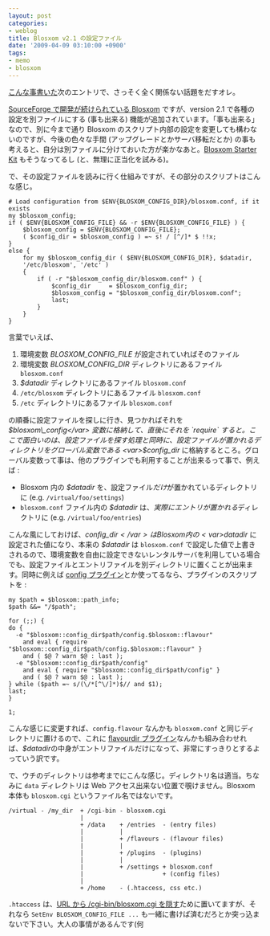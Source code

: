```yaml
---
layout: post
categories:
- weblog
title: Blosxom v2.1 の設定ファイル
date: '2009-04-09 03:10:00 +0900'
tags:
- memo
- blosxom
---
```

[こんな事書いた](/weblog/200904082310/)次のエントリで、さっそく全く関係ない話題をだすオレ。

[SourceForge で開発が続けられている Blosxom][1] ですが、version 2.1 で各種の設定を別ファイルにする (事も出来る) 機能が追加されています。「事も出来る」なので、別に今まで通り Blosxom のスクリプト内部の設定を変更しても構わないのですが、今後の色々な手間 (アップグレードとかサーバ移転だとか) の事も考えると、自分は別ファイルに分けておいた方が楽かなあと。[Blosxom Starter Kit][2] もそうなってるし (と、無理に正当化を試みる)。

で、その設定ファイルを読みに行く仕組みですが、その部分のスクリプトはこんな感じ。

    # Load configuration from $ENV{BLOSXOM_CONFIG_DIR}/blosxom.conf, if it exists
    my $blosxom_config;
    if ( $ENV{BLOSXOM_CONFIG_FILE} && -r $ENV{BLOSXOM_CONFIG_FILE} ) {
        $blosxom_config = $ENV{BLOSXOM_CONFIG_FILE};
        ( $config_dir = $blosxom_config ) =~ s! / [^/]* $ !!x;
    }
    else {
        for my $blosxom_config_dir ( $ENV{BLOSXOM_CONFIG_DIR}, $datadir,
        '/etc/blosxom', '/etc' )
        {
            if ( -r "$blosxom_config_dir/blosxom.conf" ) {
                $config_dir     = $blosxom_config_dir;
                $blosxom_config = "$blosxom_config_dir/blosxom.conf";
                last;
            }
        }
    }

言葉でいえば、

1.  環境変数 <var>BLOSXOM\_CONFIG\_FILE</var> が設定されていればそのファイル
2.  環境変数 <var>BLOSXOM\_CONFIG\_DIR</var> ディレクトリにあるファイル `blosxom.conf`
3.  <var>$datadir</var> ディレクトリにあるファイル `blosxom.conf`
4.  `/etc/blosxom` ディレクトリにあるファイル `blosxom.conf`
5.  `/etc` ディレクトリにあるファイル `blosxom.conf`

の順番に設定ファイルを探しに行き、見つかればそれを <var>$blosxom\_config</var> 変数に格納して、直後にそれを `require` すると。ここで面白いのは、設定ファイルを探す処理と同時に、設定ファイルが置かれるディレクトリをグローバル変数である <var>$config\_dir</var> に格納するところ。グローバル変数って事は、他のプラグインでも利用することが出来るって事で、例えば :

* Blosxom 内の <var>$datadir</var> を、設定ファイル*だけ*が置かれているディレクトリに (e.g. `/virtual/foo/settings`)
* `blosxom.conf` ファイル内の <var>$datadir</var> は、*実際にエントリが置かれる*ディレクトリに (e.g. `/virtual/foo/entries`)

こんな風にしておけば、<var>$config\_dir</var> は Blosxom 内の <var>$datadir</var> に設定された値になり、本来の <var>$datadir</var> は `blosxom.conf` で設定した値で上書きされるので、環境変数を自由に設定できないレンタルサーバを利用している場合でも、設定ファイルとエントリファイルを別ディレクトリに置くことが出来ます。同時に例えば [config プラグイン][3]とか使ってるなら、プラグインのスクリプトを :

    my $path = $blosxom::path_info;
    $path &&= "/$path";
    
    for (;;) {
    do {
      -e "$blosxom::config_dir$path/config.$blosxom::flavour"
        and eval { require "$blosxom::config_dir$path/config.$blosxom::flavour" }
        and ( $@ ? warn $@ : last );
      -e "$blosxom::config_dir$path/config"
        and eval { require "$blosxom::config_dir$path/config" }
        and ( $@ ? warn $@ : last );
    } while ($path =~ s/(\/*[^\/]*)$// and $1);
    last;
    }
    
    1;

こんな感じに変更すれば、`config.flavour` なんかも `blosxom.conf` と同じディレクトリに置けるので、これに [flavourdir プラグイン][4]なんかも組み合わせれば、<var>$datadir</var>の中身がエントリファイルだけになって、非常にすっきりとするよっていう訳です。

で、ウチのディレクトリは参考までにこんな感じ。ディレクトリ名は適当。ちなみに `data` ディレクトリは Web アクセス出来ない位置で覗けません。Blosxom 本体も `blosxom.cgi` というファイル名ではないです。

    /virtual - /my_dir  + /cgi-bin - blosxom.cgi
                        |
                        + /data    + /entries  - (entry files)
                        |          |
                        |          + /flavours - (flavour files)
                        |          |
                        |          + /plugins  - (plugins)
                        |          |
                        |          + /settings + blosxom.conf
                        |                      + (config files)
                        |
                        + /home    - (.htaccess, css etc.)

`.htaccess` は、[URL から /cgi-bin/blosxom.cgi を隠す][5]ために置いてますが、それなら `SetEnv BLOSXOM_CONFIG_FILE ...` も一緒に書けば済むだろとか突っ込まないで下さい。大人の事情があるんです(何



[1]: http://sourceforge.net/projects/blosxom/ "SourceForge.net: Blosxom"
[2]: http://hail2u.net/archives/bsk.html "hail2u.net - Archives - blosxom starter kit"
[3]: http://blosxom.sourceforge.net/plugins/general/config.htm "blosxom :: the zen of blogging :: plugins/general/config.txt"
[4]: http://blosxom.sourceforge.net/plugins/general/flavourdir.htm "blosxom :: the zen of blogging :: plugins/general/flavourdir.txt"
[5]: http://blosxom.info/tr/faq_cgi_hide_url_bit.html "blosxomサイトの日本語訳::FAQ - URLから/cgi-bin/blosxom.cgiをどうやったら隠せますか?"
